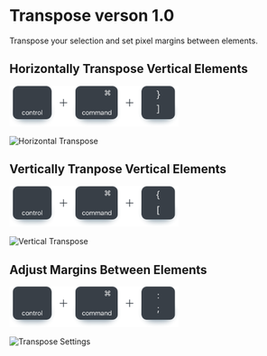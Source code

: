 # Transpose verson 1.0
Transpose your selection and set pixel margins between elements.

## Horizontally Transpose Vertical Elements

<img src="imgs/Horizontal.png" width="300">

![Horizontal Transpose](gifs/TransposeH.gif)

## Vertically Tranpose Vertical Elements
<img src="imgs/Vertical.png" width="300">

![Vertical Transpose](gifs/TransposeV.gif)

## Adjust Margins Between Elements
<img src="imgs/Settings Keys.png" width="300">

![Transpose Settings](gifs/TransposeSettings.gif)
